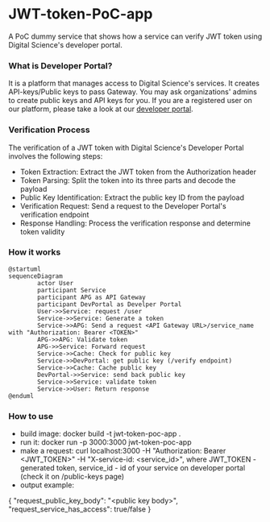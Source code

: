 # JWT-token-PoC-app

A PoC dummy service that shows how a service can verify JWT token using Digital Science's developer portal.

### What is Developer Portal?

It is a platform that manages access to Digital Science's services. It creates API-keys/Public keys to pass Gateway.
You may ask organizations' admins to create public keys and API keys for you. If you are a registered user on our platform, please take a look at our [developer portal](https://platform.digital-science.com/).

### Verification Process

The verification of a JWT token with Digital Science's Developer Portal involves the following steps:

- Token Extraction: Extract the JWT token from the Authorization header
- Token Parsing: Split the token into its three parts and decode the payload
- Public Key Identification: Extract the public key ID from the payload
- Verification Request: Send a request to the Developer Portal's verification endpoint
- Response Handling: Process the verification response and determine token validity

### How it works

```plantuml
@startuml
sequenceDiagram
        actor User
        participant Service
        participant APG as API Gateway
        participant DevPortal as Develper Portal
        User->>Service: request /user
        Service->>Service: Generate a token
        Service->>APG: Send a request <API Gateway URL>/service_name with "Authorization: Bearer <TOKEN>"
        APG->>APG: Validate token
        APG->>Service: Forward request
        Service->>Cache: Check for public key
        Service->>DevPortal: get public key (/verify endpoint)
        Service->>Cache: Cache public key
        DevPortal->>Service: send back public key
        Service->>Service: validate token
        Service->>User: Return response
@enduml

```

### How to use

- build image: docker build -t jwt-token-poc-app .
- run it: docker run -p 3000:3000 jwt-token-poc-app
- make a request: curl localhost:3000 -H "Authorization: Bearer \<JWT_TOKEN\>" -H "X-service-id: \<service_id\>", where JWT_TOKEN - generated token, service_id - id of your service on developer portal (check it on /public-keys page)
- output example:

{
  "request_public_key_body": "\<public key body\>",
  "request_service_has_access": true/false
}
